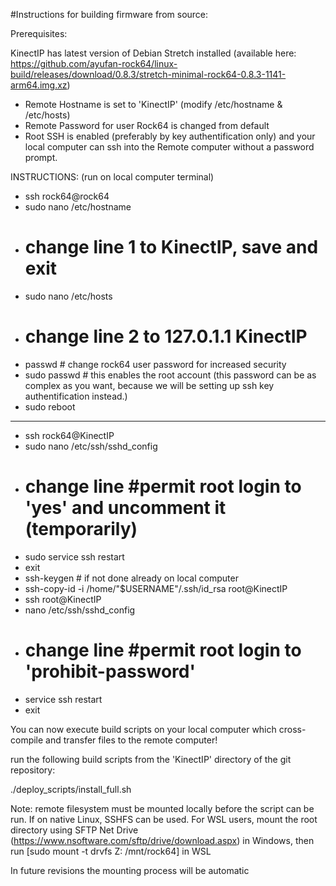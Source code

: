 #Instructions for building firmware from source:

Prerequisites:

KinectIP has latest version of Debian Stretch installed (available here: https://github.com/ayufan-rock64/linux-build/releases/download/0.8.3/stretch-minimal-rock64-0.8.3-1141-arm64.img.xz)

- Remote Hostname is set to 'KinectIP' (modify /etc/hostname & /etc/hosts)
- Remote Password for user Rock64 is changed from default
- Root SSH is enabled (preferably by key authentification only) and your local computer can ssh into the Remote computer without a password prompt.

INSTRUCTIONS: (run on local computer terminal)
- ssh rock64@rock64
- sudo nano /etc/hostname
- # change line 1 to KinectIP, save and exit
- sudo nano /etc/hosts
- # change line 2 to 127.0.1.1 KinectIP
- passwd # change rock64 user password for increased security
- sudo passwd # this enables the root account (this password can be as complex as you want, because we will be setting up ssh key authentification instead.)
- sudo reboot
-----------------
- ssh rock64@KinectIP
- sudo nano /etc/ssh/sshd_config
- # change line #permit root login to 'yes' and uncomment it (temporarily)
- sudo service ssh restart
- exit
- ssh-keygen # if not done already on local computer
- ssh-copy-id -i /home/"$USERNAME"/.ssh/id_rsa root@KinectIP
- ssh root@KinectIP
- nano /etc/ssh/sshd_config
- # change line #permit root login to 'prohibit-password'
- service ssh restart
- exit

You can now execute build scripts on your local computer which cross-compile and transfer files to the remote computer!

run the following build scripts from the 'KinectIP' directory of the git repository:

  ./deploy_scripts/install_full.sh

Note: remote filesystem must be mounted locally before the script can be run. If on native Linux, SSHFS can be used.
For WSL users, mount the root directory using SFTP Net Drive (https://www.nsoftware.com/sftp/drive/download.aspx)
in Windows, then run [sudo mount -t drvfs Z: /mnt/rock64] in WSL

In future revisions the mounting process will be automatic



